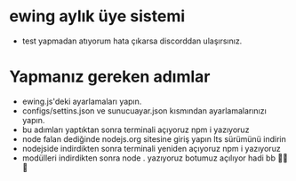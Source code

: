 # ewing aylık üye sistemi
- test yapmadan atıyorum hata çıkarsa discorddan ulaşırsınız.
# Yapmanız gereken adımlar
- ewing.js'deki ayarlamaları yapın.
- configs/settins.json ve sunucuayar.json kısmından ayarlamalarınızı yapın.
- bu adımları yaptıktan sonra terminali açıyoruz npm i yazıyoruz
- node falan dediğinde nodejs.org sitesine giriş yapın lts sürümünü indirin
- nodejside indirdikten sonra terminali yeniden açıyoruz npm i yazıyoruz
- modülleri indirdikten sonra node . yazıyoruz botumuz açılıyor hadi bb 👋👋👋